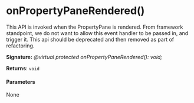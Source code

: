 # onPropertyPaneRendered()

This API is invoked when the PropertyPane is rendered. From framework standpoint, we do not want to allow this event handler to be passed in, and trigger it. This api should be deprecated and then removed as part of refactoring.

**Signature:** _@virtual protected onPropertyPaneRendered(): void;_

**Returns**: `void`



#### Parameters
None


